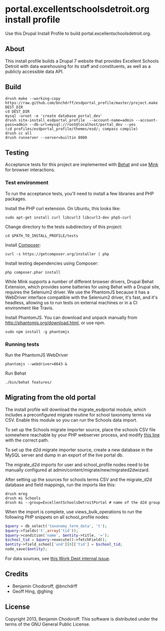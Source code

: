 portal.excellentschoolsdetroit.org install profile
==================================================

Use this Drupal Install Profile to build portal.excellentschoolsdetroit.org.

About
-----

This install profile builds a Drupal 7 website that provides Excellent Schools Detroit with data warehousing for its staff and constituents, as well as a publicly accessible data API.

Build
-----

```shell
drush make --working-copy https://raw.github.com/bnchdrff/esdportal_profile/master/project.make DEST_DIR
cd DEST_DIR
mysql -uroot -e 'create database portal_dev'
drush site-install esdportal_profile  --account-name=admin --account-pass=admin --db-url=mysql://root@localhost/portal_dev --yes
(cd profiles/esdportal_profile/themes/esd/; compass compile)
drush cc all
drush runserver --server=builtin 8080
```

Testing
-------

Acceptance tests for this project are implemented with [Behat](http://behat.org/)
and use [Mink](http://mink.behat.org/) for browser interactions.

### Test environment

To run the acceptance tests, you'll need to install a few libraries and PHP
packages.

Install the PHP curl extension.  On Ubuntu, this looks like:

```
sudo apt-get install curl libcurl3 libcurl3-dev php5-curl
```

Change directory to the tests subdirectory of this project:

```
cd $PATH_TO_INSTALL_PROFILE/tests
```

Install [Composer](http://getcomposer.org/):

```
curl -s https://getcomposer.org/installer | php
```

Install testing dependencies using Composer:

```
php composer.phar install
```

While Mink supports a number of different browser drivers, Drupal Behat
Extension, which provides some batteries for using Behat with a
Drupal site, requires the Selenium2 driver. We use the PhantomJS because
it has a WebDriver interface compatible with the Selenium2 driver,
it's fast, and it's headless, allowing us to run tests on external machines
or in a CI environment like Travis.

Install PhantomJS.  You can download and unpack manually from
http://phantomjs.org/download.html, or use npm.

```
sudo npm install -g phantomjs
```

### Running tests

Run the PhantomJS WebDriver

```
phantomjs --webdriver=8643 &

```

Run Behat

```
./bin/behat features/
```

Migrating from the old portal
-----------------------------

The install profile will download the migrate_esdportal module, which includes a preconfigured migrate routine for school taxonomy terms via CSV. Enable this module so you can run the Schools data import.

To set up the Schools migrate importer source, place the schools CSV file somewhere reachable by your PHP webserver process, and modify [this line](https://github.com/bnchdrff/migrate_esdportal/blob/7.x-1.x/migrate_esdportal.migrate.inc#L45) with the correct path.

To set up the d2d migrate importer source, create a new database in the MySQL server and dump in an export of the live portal db.

The migrate_d2d imports for user and school_profile nodes need to be manually configured at admin/content/migrate/new/migrated2dwizard.

After setting up the sources for schools terms CSV and the migrate_d2d database and field mappings, run the imports like this:

```shell
drush mreg
drush mi Schools
drush mi --group=ExcellentSchoolsDetroitPortal # name of the d2d group
```

When the import is complete, use views_bulk_operations to run the following PHP snippets on all school_profile nodes:

```php
$query = db_select('taxonomy_term_data', 't');
$query->fields('t',array('tid'));
$query->condition('name', $entity->title, '=');
$school_tid = $query->execute()->fetchField();
$entity->field_school['und'][0]['tid'] = $school_tid;
node_save($entity);
```

For data sources, see [this Work Dept internal issue](https://pm.theworkdept.com/issues/3057).

Credits
-------

* Benjamin Chodoroff, @bnchdrff
* Geoff Hing, @ghing

License
-------

Copyright 2013, Benjamin Chodoroff. This software is distributed under the terms of the GNU General Public License.
